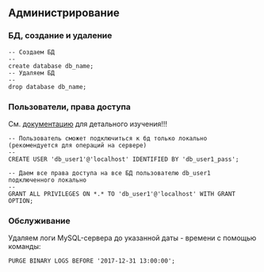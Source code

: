 ## Администрирование

### БД, создание и удаление
~~~
-- Создаем БД
--
create database db_name;
-- Удаляем БД
--
drop database db_name;
~~~

### Пользователи, права доступа
См. [документацию](https://dev.mysql.com/doc/refman/5.7/en/account-management-sql.html) для детального изучения!!!
~~~
-- Пользователь сможет подключиться к бд только локально (рекомендуется для операций на сервере)
--
CREATE USER 'db_user1'@'localhost' IDENTIFIED BY 'db_user1_pass';

-- Даем все права доступа на все БД пользователю db_user1 подключенного локально
--
GRANT ALL PRIVILEGES ON *.* TO 'db_user1'@'localhost' WITH GRANT OPTION;
~~~


### Обслуживание
Удаляем логи MySQL-сервера до указанной даты - времени с помощью команды:
~~~
PURGE BINARY LOGS BEFORE '2017-12-31 13:00:00';
~~~
